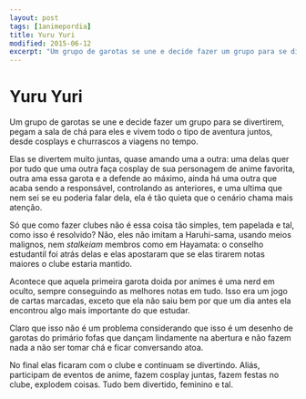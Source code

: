 ```yaml
---
layout: post
tags: [1animepordia]
title: Yuru Yuri
modified: 2015-06-12
excerpt: "Um grupo de garotas se une e decide fazer um grupo para se divertirem, pegam a sala de chá para eles e vivem todo o tipo de aventura juntos, desde cosplays e churrascos a viagens no tempo."
---
```


Yuru Yuri
=========

Um grupo de garotas se une e decide fazer um grupo para se divertirem,
pegam a sala de chá para eles e vivem todo o tipo de aventura juntos,
desde cosplays e churrascos a viagens no tempo.

Elas se divertem muito juntas, quase amando uma a outra: uma delas quer
por tudo que uma outra faça cosplay de sua personagem de anime favorita,
outra ama essa garota e a defende ao máximo, ainda há uma outra que
acaba sendo a responsável, controlando as anteriores, e uma ultima que
nem sei se eu poderia falar dela, ela é tão quieta que o cenário chama
mais atenção.

Só que como fazer clubes não é essa coisa tão simples, tem papelada e
tal, como isso é resolvido? Não, eles não imitam a Haruhi-sama, usando
meios malignos, nem *stalkeiam* membros como em Hayamata: o conselho
estudantil foi atrás delas e elas apostaram que se elas tirarem notas
maiores o clube estaria mantido.

Acontece que aquela primeira garota doida por animes é uma nerd em
oculto, sempre conseguindo as melhores notas em tudo. Isso era um jogo
de cartas marcadas, exceto que ela não saiu bem por que um dia antes ela
encontrou algo mais importante do que estudar.

Claro que isso não é um problema considerando que isso é um desenho de
garotas do primário fofas que dançam lindamente na abertura e não fazem
nada a não ser tomar chá e ficar conversando atoa.

No final elas ficaram com o clube e continuam se divertindo. Aliás,
participam de eventos de anime, fazem cosplay juntas, fazem festas no
clube, explodem coisas. Tudo bem divertido, feminino e tal.


